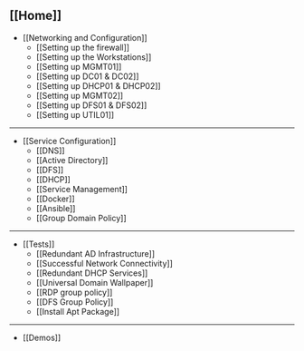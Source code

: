 ## [[Home]]
* [[Networking and Configuration]]
     * [[Setting up the firewall]]
     * [[Setting up the Workstations]]
     * [[Setting up MGMT01]]
     * [[Setting up DC01 & DC02]]
     * [[Setting up DHCP01 & DHCP02]]
     * [[Setting up MGMT02]]
     * [[Setting up DFS01 & DFS02]]
     * [[Setting up UTIL01]]
***
* [[Service Configuration]]
     * [[DNS]]
     * [[Active Directory]]
     * [[DFS]]
     * [[DHCP]]
     * [[Service Management]]
     * [[Docker]]
     * [[Ansible]]
     * [[Group Domain Policy]]
***
* [[Tests]]
     * [[Redundant AD Infrastructure]]
     * [[Successful Network Connectivity]]
     * [[Redundant DHCP Services]]
     * [[Universal Domain Wallpaper]]
     * [[RDP group policy]]
     * [[DFS Group Policy]]
     * [[Install Apt Package]]
***
* [[Demos]]